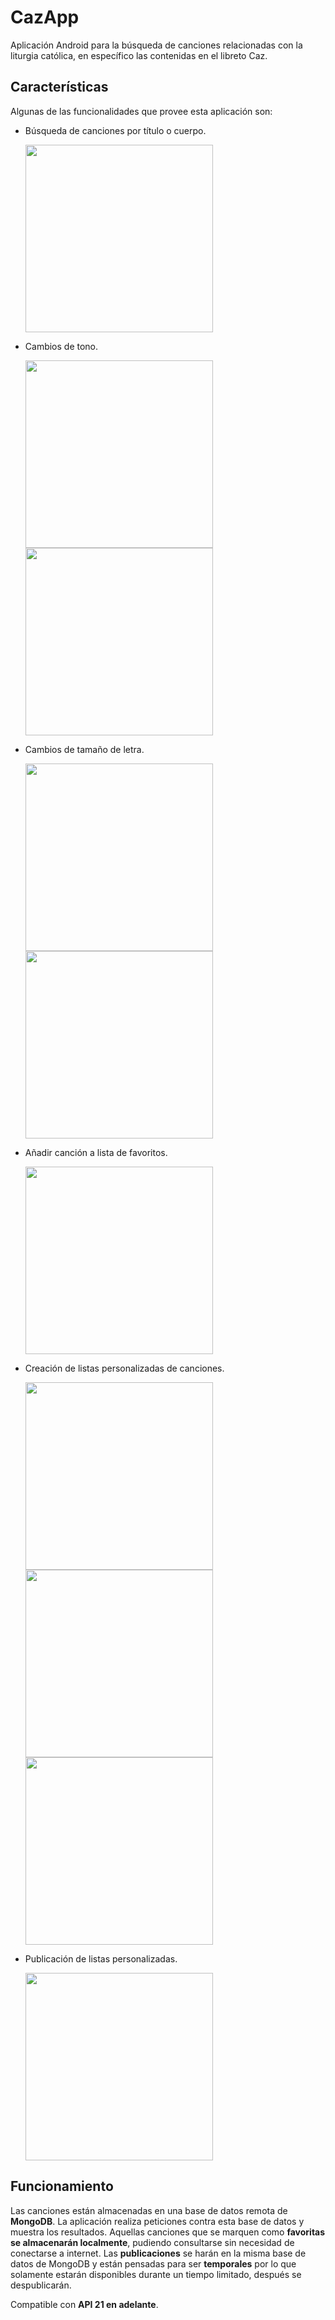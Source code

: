 # CazApp
Aplicación Android para la búsqueda de canciones relacionadas con la liturgia católica, en específico las contenidas en el libreto Caz.  
## Características
Algunas de las funcionalidades que provee esta aplicación son:  

- Búsqueda de canciones por título o cuerpo.  <p><img src="/imagenes%20readme/busqueda.png" width="300" /></p>
- Cambios de tono.  <p><img src="/imagenes%20readme/tono_tamaño.png" width="300" /> <img src="/imagenes%20readme/tono%202.png" width="300"/></p>
- Cambios de tamaño de letra.  <p><img src="/imagenes%20readme/tono_tamaño.png" width="300" /> <img src="/imagenes%20readme/tamaño%202.png" width="300"/></p>
- Añadir canción a lista de favoritos.  <p><img src="/imagenes%20readme/Favoritos.png" width="300" /></p>
- Creación de listas personalizadas de canciones.  <p><img src="/imagenes%20readme/lista.png" width="300" /> <img src="/imagenes%20readme/lista 2.png" width="300" /> <img src="/imagenes%20readme/lista 3.png" width="300" /></p>
- Publicación de listas personalizadas.  <p><img src="/imagenes%20readme/publicar.png" width="300" /></p>

## Funcionamiento
Las canciones están almacenadas en una base de datos remota de **MongoDB**. La aplicación realiza peticiones contra esta base de datos y muestra los resultados. Aquellas canciones que se marquen como **favoritas se almacenarán localmente**, pudiendo consultarse sin necesidad de conectarse a internet. Las **publicaciones** se harán en la misma base de datos de MongoDB y están pensadas para ser **temporales** por lo que solamente estarán disponibles durante un tiempo limitado, después se despublicarán.

Compatible con **API 21 en adelante**.
